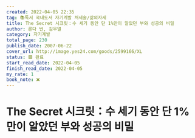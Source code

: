 ```yaml
---
created: 2022-04-05 22:35
tag: 📚독서 국내도서 자기계발 처세술/삶의자세
title: The Secret 시크릿：수 세기 동안 단 1%만이 알았던 부와 성공의 비밀
author: 론다 번, 김우열
category: 자기계발
total_page: 230
publish_date: 2007-06-22
cover_url: http://image.yes24.com/goods/2599166/XL
status: 🟩 완료
start_read_date: 2022-04-05
finish_read_date: 2022-04-05
my_rate: 1
book_note: ❌
---
```


# The Secret 시크릿：수 세기 동안 단 1%만이 알았던 부와 성공의 비밀